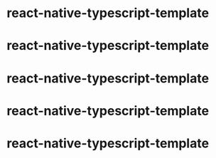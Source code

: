 # react-native-typescript-template
# react-native-typescript-template
# react-native-typescript-template
# react-native-typescript-template
# react-native-typescript-template
